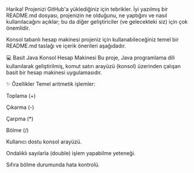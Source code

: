 Harika! Projenizi GitHub'a yüklediğiniz için tebrikler. İyi yazılmış bir README.md dosyası, projenizin ne olduğunu, ne yaptığını ve nasıl kullanılacağını açıklar; bu da diğer geliştiriciler (ve gelecekteki siz) için çok önemlidir.

Konsol tabanlı hesap makinesi projeniz için kullanabileceğiniz temel bir README.md taslağı ve içerik önerileri aşağıdadır.

💻 Basit Java Konsol Hesap Makinesi
Bu proje, Java programlama dili kullanılarak geliştirilmiş, komut satırı arayüzü (konsol) üzerinden çalışan basit bir hesap makinesi uygulamasıdır.

✨ Özellikler
Temel aritmetik işlemler:

Toplama (+)

Çıkarma (-)

Çarpma (*)

Bölme (/)

Kullanıcı dostu konsol arayüzü.

Ondalıklı sayılarla (double) işlem yapabilme yeteneği.

Sıfıra bölme durumunda hata kontrolü.
